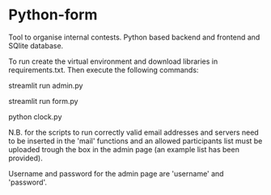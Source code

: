 # Python-form
 Tool to organise internal contests. Python based backend and frontend and SQlite database. 

 To run create the virtual environment and download libraries in requirements.txt. Then execute the following commands:

 streamlit run admin.py

 streamlit run form.py
 
 python clock.py

 N.B. for the scripts to run correctly valid email addresses and servers need to be inserted in the 'mail' functions and an allowed participants list must be uploaded trough the box in the admin page (an example list has been provided).

Username and password for the admin page are 'username' and 'password'.